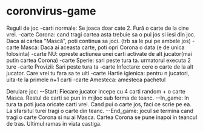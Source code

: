 # coronvirus-game

Reguli de joc
-carti normale:  Se joaca doar cate 2. Fură o carte de la cine vrei. 
-carte Corona: cand tragi cartea asta trebuie sa o pui jos si iesi din joc. Daca ai cartea "Mască", poti continua sa joci.
(trb sa le pui pe ambele jos)
-carte Masca: Daca ai aceasta carte, poti opri Corona o data (e de unica folosinta)
-carte NU: opreste actiunea unei carti activate de alt jucator(mai putin cartea Corona)
-carte Sperie: sari peste tura ta. urmatorul executa 2 ture
-carte Provizii: Sari peste tura ta
-carte Infectare:  cere o carte de la alt jucator. Care vrei tu fara sa te uiti
-carte Hartie igienica: pentru n jucatori, uita-te la primele n+1 carti
-carte Amesteca: amesteca pachetul

Derulare joc:
--Start: Fiecare jucator incepe cu 4 carti random + o carte Masca. Restul de carti se pun in mijloc sub forma de teanc.
--In_game: In tura ta poti juca oricate carti vrei. Cand pui o carte jos, faci ce scrie pe ea. La sfarsitul turei tragi o carte din teanc.
--End_game: jocul se termina cand tragi o carte Corona si nu ai Masca. Cartea Corona se pune inapoi in teancul de tras. Ultimul ramas in viata castiga.

